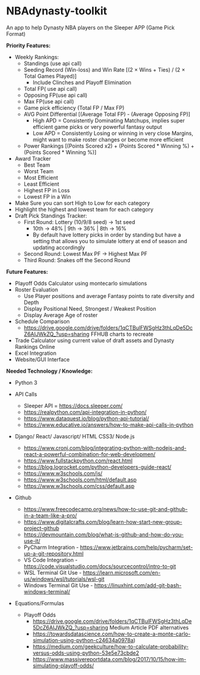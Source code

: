 # NBAdynasty-toolkit
An app to help Dynasty NBA players on the Sleeper APP (Game Pick Format)

**Priority Features:**

- Weekly Rankings:
  - Standings (use api call)
  - Seeding Record (Win-loss) and Win Rate [(2 × Wins + Ties) / (2 × Total Games Played)]
    - Include Clinches and Playoff Elimination
  - Total FP( use api call)
  - Opposing FP(use api call)
  - Max FP(use api call) 
  - Game pick efficiency (Total FP / Max FP)
  - AVG Point Differential [(Average Total FP) - (Average Opposing FP)] 
    - High APD = Consistently Dominating Matchups, implies super efficient game picks or very powerful fantasy output
    - Low APD = Consistently Losing or winning in very close Margins, might want to make roster changes or become more efficient
  - Power Rankings [(Points Scored x2) + (Points Scored \* Winning %) + (Points Scored \* Winning %)]
- Award Tracker
  - Best Team
  - Worst Team
  - Most Efficient
  - Least Efficient
  - Highest FP in Loss
  - Lowest FP in a Win
- Make Sure you can sort High to Low for each category
- Highlight the highest and lowest team for each category
- Draft Pick Standings Tracker: 
  - First Round: Lottery (10/9/8 seed) → 1st seed
    - 10th → 48% | 9th → 36% | 8th → 16%
    - By default have lottery picks in order by standing but have a setting that allows you to simulate lottery at end of season and updating accordingly
  - Second Round: Lowest Max PF → Highest Max PF
  - Third Round: Snakes off the Second Round

**Future Features:**

- Playoff Odds Calculator using montecarlo simulations
- Roster Evaluation
  - Use Player positions and average Fantasy points to rate diversity and Depth
  - Display Positional Need, Strongest / Weakest Position
  - Display Average Age of roster
- Schedule Comparison 
  - <https://drive.google.com/drive/folders/1qCTBulFWSgHz3thLqDe5DcZ6AIJWkZQ_?usp=sharing> FFHUB charts to recreate
- Trade Calculator using current value of draft assets and Dynasty Rankings Online
- Excel Integration
- Website/GUI Interface

**Needed Technology / Knowledge:**

- Python 3
- API Calls 
  - Sleeper API = https://docs.sleeper.com/
  - <https://realpython.com/api-integration-in-python/> 
  - <https://www.dataquest.io/blog/python-api-tutorial/>
  - <https://www.educative.io/answers/how-to-make-api-calls-in-python>

- Django/ React/ Javascript/ HTML CSS3/ Node.js
  - https://www.cronj.com/blog/integrating-python-with-nodejs-and-react-a-powerful-combination-for-web-developmen/
  - <https://www.fullstackpython.com/react.html>
  - <https://blog.logrocket.com/python-developers-guide-react/>
  - <https://www.w3schools.com/js/>
  - <https://www.w3schools.com/html/default.asp>
  - <https://www.w3schools.com/css/default.asp>

- Github
  - <https://www.freecodecamp.org/news/how-to-use-git-and-github-in-a-team-like-a-pro/>
  - <https://www.digitalcrafts.com/blog/learn-how-start-new-group-project-github>
  - <https://devmountain.com/blog/what-is-github-and-how-do-you-use-it/>
  - PyCharm Integration -  <https://www.jetbrains.com/help/pycharm/set-up-a-git-repository.html>
  - VS Code Integration - <https://code.visualstudio.com/docs/sourcecontrol/intro-to-git>
  - WSL Terminal Git Use - <https://learn.microsoft.com/en-us/windows/wsl/tutorials/wsl-git>
  - Windows Terminal Git Use -  https://linuxhint.com/add-git-bash-windows-terminal/

- Equations/Formulas
  - Playoff Odds 
    - <https://drive.google.com/drive/folders/1qCTBulFWSgHz3thLqDe5DcZ6AIJWkZQ_?usp=sharing> Medium Article PDF alternatives
    - <https://towardsdatascience.com/how-to-create-a-monte-carlo-simulation-using-python-c24634a0978a>)
    - <https://medium.com/geekculture/how-to-calculate-probability-versus-odds-using-python-53e5e73cbde2>
    - https://www.massivereportdata.com/blog/2017/10/15/how-im-simulating-playoff-odds/
